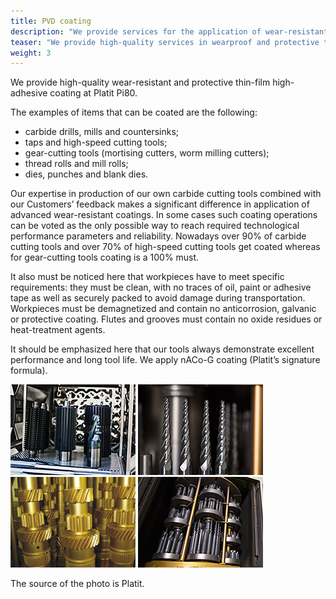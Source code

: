 ```yaml
---
title: PVD coating
description: "We provide services for the application of wear-resistant and protective thin-film coatings with high adhesion."
teaser: "We provide high-quality services in wearproof and protective thin-film high-adhesive coating."
weight: 3
---
```


We provide high-quality wear-resistant and protective thin-film high-adhesive coating at Platit Pi80.

The examples of items that can be coated are the following:

*	carbide drills, mills and countersinks;
*	taps and high-speed cutting tools;
*	gear-cutting tools (mortising cutters, worm milling cutters);
*	thread rolls and mill rolls;
*	dies, punches and blank dies.

Our expertise in production of our own carbide cutting tools combined with our Customers’ feedback makes a significant difference in application of advanced wear-resistant coatings. In some cases such coating operations can be voted as the only possible way to reach required technological performance parameters and reliability. Nowadays over 90% of carbide cutting tools and over 70% of high-speed cutting tools get coated whereas for gear-cutting tools coating is a 100% must.

It also must be noticed here that workpieces have to meet specific requirements: they must be clean, with no traces of oil, paint or adhesive tape as well as securely packed to avoid damage during transportation. Workpieces must be demagnetized and contain no anticorrosion, galvanic or protective coating. Flutes and grooves must contain no oxide residues or heat-treatment agents.

It should be emphasized here that our tools always demonstrate excellent performance and long tool life. We apply nACo-G coating (Platit’s signature formula).

![Platit](../platit1.jpg) ![Platit](../platit2.jpg) ![Platit](../platit3.png) ![Platit](../platit4.jpg)

The source of the photo is Platit.

